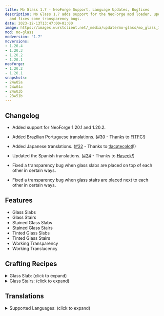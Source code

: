 ```yaml
---
title: Mo Glass 1.7 - NeoForge Support, Language Updates, Bugfixes
description: Mo Glass 1.7 adds support for the NeoForge mod loader, updates localizations
  and fixes some transparency bugs.
date: 2023-12-13T13:47:00+01:00
image: https://images.wurstclient.net/_media/update/mo-glass/mo_glass_1.7_540p.webp
mod: mo-glass
modversion: "1.7"
mcversions:
- 1.20.4
- 1.20.3
- 1.20.2
- 1.20.1
neoforge:
- 1.20.2
- 1.20.1
snapshots:
- 24w05a
- 24w04a
- 24w03b
- 23w51b
---
```

## Changelog

- Added support for NeoForge 1.20.1 and 1.20.2.

- Added Brazilian Portuguese translations. ([#30](https://github.com/Wurst-Imperium/Mo-Glass/pull/30) - Thanks to [FITFC](https://github.com/FITFC)!)

- Added Japanese translations. ([#32](https://github.com/Wurst-Imperium/Mo-Glass/pull/32) - Thanks to [tlacatecolotl](https://github.com/tlacatecolotl)!)

- Updated the Spanish translations. ([#24](https://github.com/Wurst-Imperium/Mo-Glass/pull/24) - Thanks to [Haseck](https://github.com/Haseck)!)

- Fixed a transparency bug when glass slabs are placed on top of each other in certain ways.

- Fixed a transparency bug when glass stairs are placed next to each other in certain ways.

## Features

- Glass Slabs
- Glass Stairs
- Stained Glass Slabs
- Stained Glass Stairs
- Tinted Glass Slabs
- Tinted Glass Stairs
- Working Transparency
- Working Translucency

## Crafting Recipes

<details>
  <summary>Glass Slab: (click to expand)</summary>
  
  ![glass slab crafting recipe](https://user-images.githubusercontent.com/10100202/69957444-5a2ddc80-150b-11ea-8c8c-e2afc5d72fb7.png)  
  ![glass slab stonecutter recipe](https://user-images.githubusercontent.com/10100202/70445670-2a974b00-1a9c-11ea-9a09-46c304cd167b.png)
</details>

<details>
  <summary>Glass Stairs: (click to expand)</summary>
  
  ![glass stairs crafting recipe](https://user-images.githubusercontent.com/10100202/69957446-5bf7a000-150b-11ea-8e61-d189de63333d.png)  
  ![glass stairs stonecutter recipe](https://user-images.githubusercontent.com/10100202/70445677-2c610e80-1a9c-11ea-8e1b-108863b47124.png)
</details>

## Translations

<details>
  <summary>Supported Languages: (click to expand)</summary>

  - Chinese (Simplified/Mainland)
  - Chinese (Traditional/Taiwan)
  - English (US)
  - French (France)
  - German (Germany)
  - Italian (Italy)
  - Japanese (Japan)
  - Oshiwambo (Oshindonga)
  - Oshiwambo (Oshikwanyama)
  - Portuguese (Brazil)
  - Russian (Russia)
  - Spanish (Argentina)
  - Spanish (Chile)
  - Spanish (Ecuador)
  - Spanish (Spain)
  - Spanish (Mexico)
  - Spanish (Uruguay)
  - Spanish (Venezuela)
</details>
